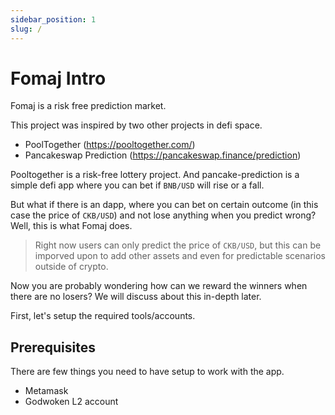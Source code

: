 ```yaml
---
sidebar_position: 1
slug: /
---
```


# Fomaj Intro

Fomaj is a  risk free prediction market. 

This project was inspired by two other projects in defi space.

-  PoolTogether (https://pooltogether.com/)
-  Pancakeswap Prediction (https://pancakeswap.finance/prediction)

Pooltogether is a risk-free lottery project. And pancake-prediction is a simple defi app where you can bet if `BNB/USD` will rise or a fall. 

But what if there is an dapp, where you can bet on certain outcome (in this case the price of `CKB/USD`) and not lose anything when you predict wrong? Well, this is what Fomaj does.

>Right now users can only predict the price of `CKB/USD`, but this can be imporved upon to add other assets and even for predictable scenarios outside of crypto.  

Now you are probably wondering how can we reward the winners when there are no losers? We will discuss about this in-depth later. 

First, let's setup the required tools/accounts. 

## Prerequisites

There are few things you need to have setup to work with the app. 

- Metamask
- Godwoken L2 account